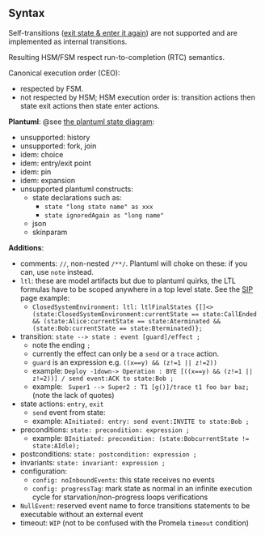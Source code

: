 ## Syntax

Self-transitions ([exit state & enter it again](uml.md)) are not supported and are implemented as internal transitions.

Resulting HSM/FSM respect run-to-completion (RTC) semantics.

Canonical execution order (CEO):

* respected by FSM.
* not respected by HSM; HSM execution order is: transition actions then state exit actions then state enter actions.

**Plantuml**: @see [the plantuml state diagram](https://plantuml.com/state-diagram):

- unsupported: history
- unsupported: fork, join
- idem: choice
- idem: entry/exit point
- idem: pin
- idem: expansion
- unsupported plantuml constructs:
  - state declarations such as:
    - ```state "long state name" as xxx```
    - ```state ignoredAgain as "long name"```
  - json
  - skinparam

**Additions**:

- comments: ```//```, non-nested ```/**/```. Plantuml will choke on these: if you can, use ```note``` instead.
- ```ltl```: these are model artifacts but due to plantuml quirks, the LTL formulas have to be scoped anywhere in a top level state. See the [SIP](sip.md) page example:
  - ```ClosedSystemEnvironment: ltl: ltlFinalStates {[]<>(state:ClosedSystemEnvironment:currentState == state:CallEnded && (state:Alice:currentState == state:Aterminated && (state:Bob:currentState == state:Bterminated)};```
- transition: ```state --> state : event [guard]/effect ;```
  - note the ending ```;```
  - currently the effect can only be a ```send``` or a ```trace``` action.
  - ```guard``` is an expression e.g. ```((x==y) && (z!=1 || z!=2))```
  - example: ```Deploy -1down-> Operation : BYE [((x==y) && (z!=1 || z!=2))] / send event:ACK to state:Bob ; ```
  - example: ``` Super1 --> Super2 : T1 [g()]/trace t1 foo bar baz;``` (note the lack of quotes)
- state actions: ```entry```, ```exit```
  - ```send``` event from state:
  - example: ```AInitiated: entry: send event:INVITE to state:Bob ;```
- preconditions: ```state: precondition: expression ; ```
  - example: ```BInitiated: precondition: (state:BobcurrentState != state:AIdle);```
- postconditions: ```state: postcondition: expression ;```
- invariants: ```state: invariant: expression ;```
- configuration:
  - ```config: noInboundEvents```: this state receives no events
  - ```config: progressTag```: mark state as normal in an infinite execution cycle for starvation/non-progress loops verifications
- ```NullEvent```: reserved event name to force transitions statements to be executable without an external event
- timeout: ```WIP``` (not to be confused with the Promela ```timeout``` condition)
